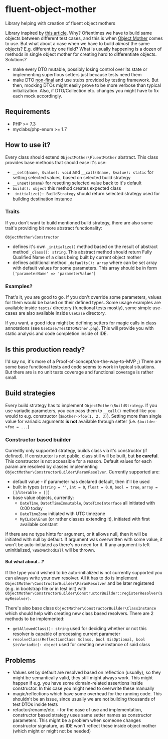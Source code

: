 # fluent-object-mother
Library helping with creation of fluent object mothers

Library inspired by [this article](https://reflectoring.io/objectmother-fluent-builder/). Why? Oftentimes we have to 
build same objects between different test cases, and this is when [Object Mother](https://www.martinfowler.com/bliki/ObjectMother.html)
comes to use. But what about a case when we have to build _almost_ the same objects? E.g. different by one field?
What is usually happening is a dozen of methods in single object mother for creating hard to differentiate objects. Solutions?
- make every DTO mutable, possibly losing control over its state or implementing superflous setters just because tests need them
- make DTO [non-final](https://ocramius.github.io/blog/when-to-declare-classes-final/) and use stubs provided by testing framework.
But then, mocking DTOs might easily prove to be more verbose than typical initialization. Also, if DTO/Collection etc. changes
you might have to fix each mock accordingly.

## Requirements
- PHP >= 7.3
- myclabs/php-enum >= 1.7

## How to use it? 
Every class should extend `ObjectMother\FluentMother` abstract. This class provides base methods that should ease it's use:

- `__set($name, $value): void` and `__call($name, $value): static` for setting selected values, based on selected build strategy
- `__unset($name)` for resetting selected value back to it's default
- `build(): object` this method creates expected class
- `_initialize(): BuildStrategy` should return selected strategy used for building destination instance

### Traits
If you don't want to build mentioned build strategy, there are also some trait's providing bit more abstract functionality:

`ObjectMother\Constructor`
- defines it's own `_initialize()` method based on the result of abstract method `_class(): string`. This abstract method 
should return Fully Qualified Name of a class being built by current object mother
- defines additional method `_defaults(): array` where can be set array with default values for some parameters. This array
should be in form `['parameterName' => 'parameterValue']`

### Examples?
That's it, you are good to go. If you don't override some parameters, values for them would be based on their defined types.
Some usage examples are available inside `tests/` directory (functional tests mostly), some simple use-cases are also available
inside `UseCase` directory.

If you want, a good idea might be defining setters for magic calls in class annotations (see `UseCase/TestDTOMother.php`).
This will provide you with static analysis and code completion inside of IDE.

## Is this production ready?
I'd say no, it's more of a Proof-of-concept/on-the-way-to-MVP ;) There are some base functional tests and code seems to 
work in typical situations. But there are is no unit tests coverage and functional coverage is rather small.

## Build strategies
Every build strategy has to implement `ObjectMother\BuildStrategy`. If you use variadic parameters, you can pass them to
`__call()` method like you would to e.g. constructor (`$mother->foo(1, 2, 3)`). Setting more than single value for variadic 
arguments **is not** available through setter (i.e. `$builder->foo = ...`)

### Constructor based builder
Currently only supported strategy, builds class via it's constructor (if defined). If constructor is not public, class
still will be built, but **be careful**. This constructor is not accessible for a reason. Default values for each param
are resolved by classes implementing `ObjectMother\ConstructorBuilder\ParamResolver`. Currently supported are:
- default value - if parameter has declared default, then it'll be used
- built in types (`string = ''`, `int = 0`, `float = 0.0`, `bool = true`, `array = []`/`iterable = []`)
- base value objects, currently:  
    - `DateTime`, `DatetTimeImmutable`, `DateTimeInterface` all initiated with 0:00 today
    - `DateTimeZone` initiated with UTC timezone
    - `MyCLabs\Enum` (or rather classes extending it), initiated with first available constant

If there are no type hints for argument, or it allows null, then it will be initiated with null by default. If argument 
was overwritten with some value, it won't be auto-initiated as there's no need for it. If any argument is left uninitialized,
`\BadMethodCall` will be thrown. 

#### But what about...?
If the type you'd wished to be auto-initialized is not currently supported you can always write your own resolver. All it
has to do is implement `ObjectMother\ConstructorBuilder\ParamResolver` and be later registered (e.g. in bootstrap file 
or in test init) with `ObjectMother\ConstructorBuilder\ConstructorBuilder::registerResolver($myResolver)`.  

There's also base class `ObjectMother\ConstructorBuilder\ClassInstance` which should help with creating new class based
resolvers. There are 2 methods to be implemented:
- `getAllowedClass(): string` used for deciding whether or not this resolver is capable of processing current parameter
- `resolveClass(ReflectionClass $class, bool $isOptional, bool $isVariadic): object` used for creating new instance of 
said class   

## Problems
- Values set by default are resolved based on reflection (usually), so they might be semantically valid, they still might
always work. This might happen if e.g. you have some domain-related assertions inside constructor. In this case you might 
need to overwrite these manually 
- magic/reflections which have some overhead for the running code. This shouldn't be an issue, since usually we are not
building thousands of test DTOs inside tests
- refactor/rename/etc. - for the ease of use and implementation, constructor based strategy uses same setter names as
constructor parameters. This might be a problem when someone changes constructor signature, as IDE won't reflect these
inside object mother (which might or might not be needed) 